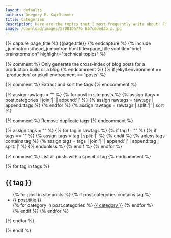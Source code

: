 ```yaml
---
layout: defaults
authors: Gregory M. Kapfhammer
title: Categories
description: Here are the topics that I most frequently write about! Find you favorite area and read one of my posts.
image: /download/images/5700106776_857c0ded3b_z.jpg
---
```


{% capture page_title %} {{page.title}} {% endcapture %}
{% include _jumbotrons/head_jumbotron.html title=page_title subtitle="brief brainstorms on" highlight="technical topics" %}

{% comment %} Only generate the cross-index of blog posts for a production build or a blog {% endcomment %}
{% if jekyll.environment == 'production' or jekyll.environment == 'posts' %}

{% comment %}
Extract and sort the tags
{% endcomment %}

{% assign rawtags = "" %}
{% for post in site.posts %}
  {% assign ttags = post.categories | join:'|' | append:'|' %}
  {% assign rawtags = rawtags | append:ttags %}
{% endfor %}
{% assign rawtags = rawtags | split:'|' | sort %}

{% comment %}
Remove duplicate tags
{% endcomment %}

{% assign tags = "" %}
{% for tag in rawtags %}
  {% if tag != "" %}
    {% if tags == "" %}
      {% assign tags = tag | split:'|' %}
    {% endif %}
    {% unless tags contains tag %}
      {% assign tags = tags | join:'|' | append:'|' | append:tag | split:'|' %}
    {% endunless %}
  {% endif %}
{% endfor %}

{% comment %}
List all posts with a specific tag
{% endcomment %}

{% for tag in tags %}
<h2 id="{{ tag | slugify }}">{{ tag }}</h2>
<ul class="fa-ul">
{% for post in site.posts %}
{% if post.categories contains tag %}
  <li><i class="fa-li fa fa-edit fa-lg"></i><a class="major" href="{{site.baseurl}}{{ post.url | remove_first:'/'}}">{{ post.title }}</a></li>
  <!-- Use a button toolbar because this groups the buttons together -->
  <!-- Note that a button toolbar is supposed to add spacing, which I did not notice -->
  <div class="btn-toolbar mt-1 mb-2">
  <i class="fa fa-tags"></i>
  {% for category in post.categories %}
  <!-- Display the post's tags in a link that is an extra-small sized button -->
  <!-- Represent the tags as buttons that have extra vertical spacing between then -->
  <a class="btn btn-info btn-xs active mx-1" href="/categories/#{{ category | slugify }}"> {{ category }}</a>
  {% endfor %}
  </div>
{% endif %}
{% endfor %}
</ul>
{% endfor %}

{% endif %}
